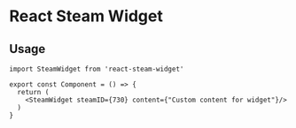 # React Steam Widget

## Usage
```tsx
import SteamWidget from 'react-steam-widget'

export const Component = () => {
  return (
    <SteamWidget steamID={730} content={"Custom content for widget"}/>
  )
}
```